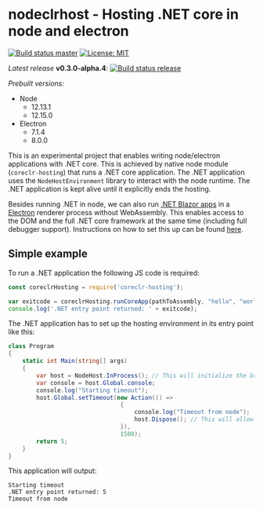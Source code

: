 # nodeclrhost - Hosting .NET core in node and electron

[![Build status master](https://travis-ci.com/sanosdole/nodeclrhost.svg?branch=master)](https://travis-ci.com/sanosdole/nodeclrhost) [![License: MIT](https://img.shields.io/badge/License-MIT-yellow.svg)](https://opensource.org/licenses/MIT)

_Latest release_ __v0.3.0-alpha.4__: [![Build status release](https://travis-ci.com/sanosdole/nodeclrhost.svg?branch=v0.3.0-alpha.4)](https://travis-ci.com/sanosdole/nodeclrhost)

_Prebuilt versions:_

- Node
  - 12.13.1
  - 12.15.0
- Electron
  - 7.1.4
  - 8.0.0

This is an experimental project that enables writing node/electron applications with .NET core.
This is achieved by native node module (`coreclr-hosting`) that runs a .NET core application.
The .NET application uses the `NodeHostEnvironment` library to interact with the node runtime.
The .NET application is kept alive until it explicitly ends the hosting.

Besides running .NET in node, we can also run [.NET Blazor apps](https://dotnet.microsoft.com/apps/aspnet/web-apps/blazor) in a [Electron](https://electronjs.org/) renderer process without WebAssembly.
This enables access to the DOM and the full .NET core framework at the same time (including full debugger support).
Instructions on how to set this up can be found [here](docs/electron-blazor-setup.md).

## Simple example

To run a .NET application the following JS code is required:

```js
const coreclrHosting = require('coreclr-hosting');

var exitcode = coreclrHosting.runCoreApp(pathToAssembly, "hello", "world");
console.log('.NET entry point returned: ' + exitcode);
```

The .NET application has to set up the hosting environment in its entry point like this:

```cs
class Program
{
    static int Main(string[] args)
    {
        var host = NodeHost.InProcess(); // This will initialize the bridge
        var console = host.Global.console;
        console.log("Starting timeout");
        host.Global.setTimeout(new Action(() =>
                                {
                                    console.log("Timeout from node");
                                    host.Dispose(); // This will allow the node application to exit
                                }),
                                1500);
        return 5;
    }
}
```

This application will output:

```console
Starting timeout
.NET entry point returned: 5
Timeout from node
```

